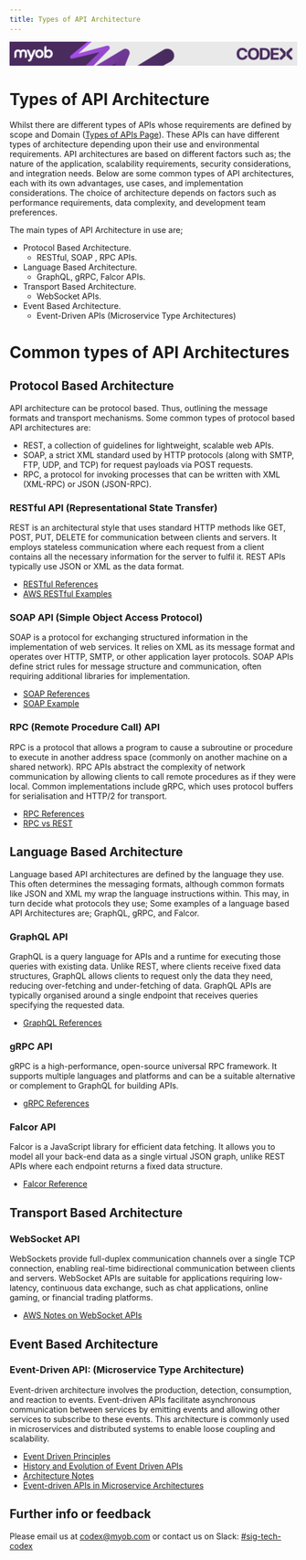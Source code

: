 ```yaml
---
title: Types of API Architecture
---
```

<!-- confluence-page-id: 9422340466 -->
![](../../assets/BANNER.png)

# Types of API Architecture

Whilst there are different types of APIs whose requirements are defined by scope and Domain ([Types of APIs Page](./types.md)). These APIs can have different types of architecture depending upon their use and
environmental requirements. API architectures are based on different factors such as; the nature of the application, scalability requirements, security considerations, and integration needs.
Below are some common types of API architectures, each with its own advantages, use cases, and implementation considerations.
The choice of architecture depends on factors such as performance requirements, data complexity, and development team preferences.

The main types of API Architecture in use are;

- Protocol Based Architecture.
  - RESTful, SOAP , RPC APIs.
- Language Based Architecture.
  - GraphQL, gRPC, Falcor APIs.
- Transport Based Architecture.
  - WebSocket APIs.
- Event Based Architecture.
  - Event-Driven APIs (Microservice Type Architectures)

# Common types of API Architectures

## Protocol Based Architecture

API architecture can be protocol based. Thus, outlining the message formats and transport mechanisms. Some common types of protocol based API architectures are:

- REST, a collection of guidelines for lightweight, scalable web APIs.
- SOAP, a strict XML standard used by HTTP protocols (along with SMTP, FTP, UDP, and TCP) for request payloads via POST requests.
- RPC, a protocol for invoking processes that can be written with XML (XML-RPC) or JSON (JSON-RPC).

### RESTful API (Representational State Transfer)

REST is an architectural style that uses standard HTTP methods like GET, POST, PUT, DELETE for communication between clients and servers.
It employs stateless communication where each request from a client contains all the necessary information for the server to fulfil it.
REST APIs typically use JSON or XML as the data format.

- [RESTful References](https://restfulapi.net/)
- [AWS RESTful Examples](https://aws.amazon.com/what-is/restful-api/#:~:text=RESTful%20API%20is%20an%20interface,applications%20to%20perform%20various%20tasks.)

### SOAP API (Simple Object Access Protocol)

SOAP is a protocol for exchanging structured information in the implementation of web services.
It relies on XML as its message format and operates over HTTP, SMTP, or other application layer protocols.
SOAP APIs define strict rules for message structure and communication, often requiring additional libraries for implementation.

- [SOAP References](https://www.w3schools.com/xml/xml_soap.asp)
- [SOAP Example](https://www.microfocus.com/documentation/silk-performer/205/en/silkperformer-205-webhelp-en/GUID-FEFE9379-8382-48C7-984D-55D98D6BFD37.html)

### RPC (Remote Procedure Call) API

RPC is a protocol that allows a program to cause a subroutine or procedure to execute in another address space (commonly on another machine on a shared network).
RPC APIs abstract the complexity of network communication by allowing clients to call remote procedures as if they were local.
Common implementations include gRPC, which uses protocol buffers for serialisation and HTTP/2 for transport.

- [RPC References](https://www.ibm.com/docs/en/i/7.1?topic=category-remote-procedure-call-apis)
- [RPC vs REST](https://aws.amazon.com/compare/the-difference-between-rpc-and-rest/#:~:text=RPC%20APIs%20allow%20developers%20to,functions%20on%20another%20chat%20application.)

## Language Based Architecture

Language based API architectures are defined by the language they use. This often determines the messaging formats, although common formats like JSON and XML my wrap the language instructions within.
This may, in turn decide what protocols they use; Some examples of a language based API Architectures are; GraphQL, gRPC, and Falcor.

### GraphQL API

GraphQL is a query language for APIs and a runtime for executing those queries with existing data.
Unlike REST, where clients receive fixed data structures, GraphQL allows clients to request only the data they need, reducing over-fetching and under-fetching of data.
GraphQL APIs are typically organised around a single endpoint that receives queries specifying the requested data.

- [GraphQL References](https://graphql.org/)

### gRPC API

gRPC is a high-performance, open-source universal RPC framework.
It supports multiple languages and platforms and can be a suitable alternative or complement to GraphQL for building APIs.

- [gRPC References](https://grpc.io/)

### Falcor API

Falcor is a JavaScript library for efficient data fetching.
It allows you to model all your back-end data as a single virtual JSON graph, unlike REST APIs where each endpoint returns a fixed data structure.

- [Falcor Reference](https://netflix.github.io/falcor/)

## Transport Based Architecture

### WebSocket API

WebSockets provide full-duplex communication channels over a single TCP connection, enabling real-time bidirectional communication between clients and servers.
WebSocket APIs are suitable for applications requiring low-latency, continuous data exchange, such as chat applications, online gaming, or financial trading platforms.

- [AWS Notes on WebSocket APIs](https://docs.aws.amazon.com/apigateway/latest/developerguide/apigateway-websocket-api.html)

## Event Based Architecture

### Event-Driven API: (Microservice Type Architecture)

Event-driven architecture involves the production, detection, consumption, and reaction to events.
Event-driven APIs facilitate asynchronous communication between services by emitting events and allowing other services to subscribe to these events.
This architecture is commonly used in microservices and distributed systems to enable loose coupling and scalability.

- [Event Driven Principles](https://medium.com/event-driven-utopia/event-driven-apis-understanding-the-principles-c3208308d4b2)
- [History and Evolution of Event Driven APIs](https://solace.com/blog/evolution-of-apis-restful-event-driven-apis/)
- [Architecture Notes](https://www.asyncapi.com/docs/tutorials/getting-started/event-driven-architectures)
- [Event-driven APIs in Microservice Architectures](https://github.com/wso2/reference-architecture/blob/master/event-driven-api-architecture.md)

## Further info or feedback

Please email us at <codex@myob.com> or contact us on Slack: [#sig-tech-codex](https://myob.slack.com/archives/C02N8ADPGUX)
